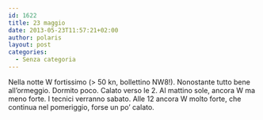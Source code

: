 ```yaml
---
id: 1622
title: 23 maggio
date: 2013-05-23T11:57:21+02:00
author: polaris
layout: post
categories:
  - Senza categoria
---
```

Nella notte W fortissimo (> 50 kn, bollettino NW8!). Nonostante tutto bene all&#8217;ormeggio. Dormito poco. Calato verso le 2. Al mattino sole, ancora W ma meno forte. I tecnici verranno sabato. Alle 12 ancora W molto forte, che continua nel pomeriggio, forse un po&#8217; calato.